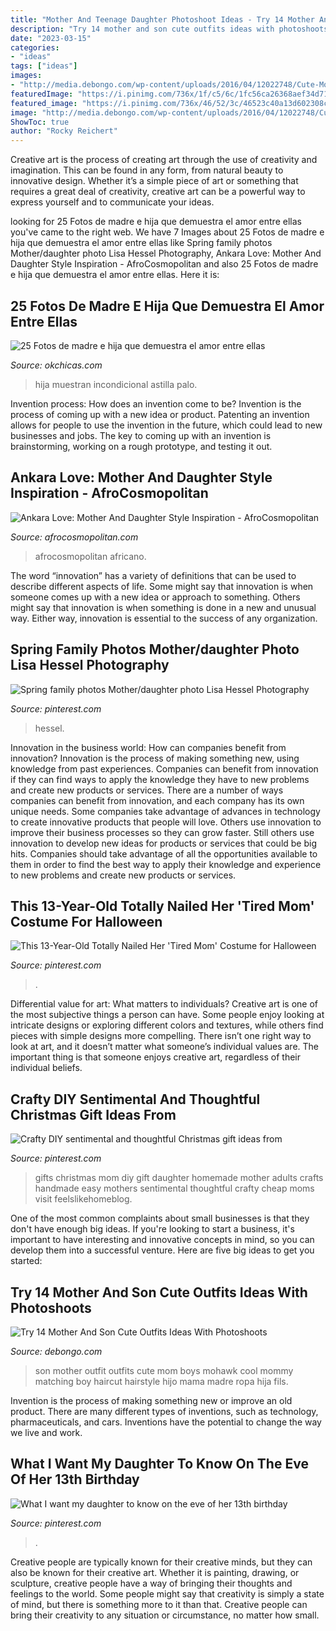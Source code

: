 ```yaml
---
title: "Mother And Teenage Daughter Photoshoot Ideas - Try 14 Mother And Son Cute Outfits Ideas With Photoshoots"
description: "Try 14 mother and son cute outfits ideas with photoshoots"
date: "2023-03-15"
categories:
- "ideas"
tags: ["ideas"]
images:
- "http://media.debongo.com/wp-content/uploads/2016/04/12022748/Cute-Mother-Son-Outfit-Ideas-6.jpg"
featuredImage: "https://i.pinimg.com/736x/1f/c5/6c/1fc56ca26368aef34d71a3ef9f87cc7e.jpg"
featured_image: "https://i.pinimg.com/736x/46/52/3c/46523c40a13d602308c6441a26eeaa9d--family-photos-photo-ideas.jpg"
image: "http://media.debongo.com/wp-content/uploads/2016/04/12022748/Cute-Mother-Son-Outfit-Ideas-6.jpg"
ShowToc: true
author: "Rocky Reichert"
---
```



Creative art is the process of creating art through the use of creativity and imagination. This can be found in any form, from natural beauty to innovative design. Whether it’s a simple piece of art or something that requires a great deal of creativity, creative art can be a powerful way to express yourself and to communicate your ideas.

	

		
looking for 25 Fotos de madre e hija que demuestra el amor entre ellas you've came to the right web. We have 7 Images about 25 Fotos de madre e hija que demuestra el amor entre ellas like Spring family photos Mother/daughter photo Lisa Hessel Photography, Ankara Love: Mother And Daughter Style Inspiration - AfroCosmopolitan and also 25 Fotos de madre e hija que demuestra el amor entre ellas. Here it is:
		
    
## 25 Fotos De Madre E Hija Que Demuestra El Amor Entre Ellas

<img loading=lazy src="http://www.okchicas.com/wp-content/uploads/2015/02/hermosas-fotos-madre-e-hija-2.jpg" onerror="this.onerror=null;this.src='https://tse4.mm.bing.net/th?id=OIP.5p_FVHdH64Tes2HoDYmf8wHaLO&amp;pid=15.1';" alt="25 Fotos de madre e hija que demuestra el amor entre ellas">

_Source: okchicas.com_

>hija muestran incondicional astilla palo. 

	

Invention process: How does an invention come to be?
Invention is the process of coming up with a new idea or product. Patenting an invention allows for people to use the invention in the future, which could lead to new businesses and jobs. The key to coming up with an invention is brainstorming, working on a rough prototype, and testing it out.

    
## Ankara Love: Mother And Daughter Style Inspiration - AfroCosmopolitan

<img loading=lazy src="https://i1.wp.com/afrocosmopolitan.com/wp-content/uploads/2020/06/matching-ankara-mother-daughter-style-inspiration-afrocosmopolitan.com-african-print-fashion-styles-8.jpg?fit=1080%2C1350&amp;ssl=1" onerror="this.onerror=null;this.src='https://tse2.mm.bing.net/th?id=OIP.WmEUhhnKskeUe31ctNiy1AHaJQ&amp;pid=15.1';" alt="Ankara Love: Mother And Daughter Style Inspiration - AfroCosmopolitan">

_Source: afrocosmopolitan.com_

>afrocosmopolitan africano. 

	

The word “innovation” has a variety of definitions that can be used to describe different aspects of life. Some might say that innovation is when someone comes up with a new idea or approach to something. Others might say that innovation is when something is done in a new and unusual way. Either way, innovation is essential to the success of any organization.

    
## Spring Family Photos Mother/daughter Photo Lisa Hessel Photography

<img loading=lazy src="https://i.pinimg.com/736x/46/52/3c/46523c40a13d602308c6441a26eeaa9d--family-photos-photo-ideas.jpg" onerror="this.onerror=null;this.src='https://tse3.mm.bing.net/th?id=OIP.nR3k1lcyp2Y6A3Fq_tN2fAHaNJ&amp;pid=15.1';" alt="Spring family photos Mother/daughter photo Lisa Hessel Photography">

_Source: pinterest.com_

>hessel. 

	

Innovation in the business world: How can companies benefit from innovation?
Innovation is the process of making something new, using knowledge from past experiences. Companies can benefit from innovation if they can find ways to apply the knowledge they have to new problems and create new products or services. There are a number of ways companies can benefit from innovation, and each company has its own unique needs. Some companies take advantage of advances in technology to create innovative products that people will love. Others use innovation to improve their business processes so they can grow faster. Still others use innovation to develop new ideas for products or services that could be big hits. Companies should take advantage of all the opportunities available to them in order to find the best way to apply their knowledge and experience to new problems and create new products or services.

    
## This 13-Year-Old Totally Nailed Her &#039;Tired Mom&#039; Costume For Halloween

<img loading=lazy src="https://i.pinimg.com/736x/1f/c5/6c/1fc56ca26368aef34d71a3ef9f87cc7e.jpg" onerror="this.onerror=null;this.src='https://tse3.mm.bing.net/th?id=OIP.hasUVPLEkirRaZd-EWR7fgHaJ3&amp;pid=15.1';" alt="This 13-Year-Old Totally Nailed Her &#039;Tired Mom&#039; Costume for Halloween">

_Source: pinterest.com_

>. 

	

Differential value for art: What matters to individuals?
Creative art is one of the most subjective things a person can have. Some people enjoy looking at intricate designs or exploring different colors and textures, while others find pieces with simple designs more compelling. There isn’t one right way to look at art, and it doesn’t matter what someone’s individual values are. The important thing is that someone enjoys creative art, regardless of their individual beliefs.

    
## Crafty DIY Sentimental And Thoughtful Christmas Gift Ideas From

<img loading=lazy src="https://i.pinimg.com/736x/34/1d/e1/341de1ded49fe0e28c77afd4d3b824e4.jpg" onerror="this.onerror=null;this.src='https://tse4.mm.bing.net/th?id=OIP.VEAzCchrbOoLuDSDbSpdEQHaPV&amp;pid=15.1';" alt="Crafty DIY sentimental and thoughtful Christmas gift ideas from">

_Source: pinterest.com_

>gifts christmas mom diy gift daughter homemade mother adults crafts handmade easy mothers sentimental thoughtful crafty cheap moms visit feelslikehomeblog. 

	

One of the most common complaints about small businesses is that they don't have enough big ideas. If you're looking to start a business, it's important to have interesting and innovative concepts in mind, so you can develop them into a successful venture. Here are five big ideas to get you started: 

    
## Try 14 Mother And Son Cute Outfits Ideas With Photoshoots

<img loading=lazy src="http://media.debongo.com/wp-content/uploads/2016/04/12022748/Cute-Mother-Son-Outfit-Ideas-6.jpg" onerror="this.onerror=null;this.src='https://tse2.mm.bing.net/th?id=OIP.JPpR05PP4y2WYx16R4mZ5gHaHa&amp;pid=15.1';" alt="Try 14 Mother And Son Cute Outfits Ideas With Photoshoots">

_Source: debongo.com_

>son mother outfit outfits cute mom boys mohawk cool mommy matching boy haircut hairstyle hijo mama madre ropa hija fils. 

	

Invention is the process of making something new or improve an old product. There are many different types of inventions, such as technology, pharmaceuticals, and cars. Inventions have the potential to change the way we live and work.

    
## What I Want My Daughter To Know On The Eve Of Her 13th Birthday

<img loading=lazy src="https://i.pinimg.com/736x/06/21/fd/0621fd3b27dc4e070e92ff9417f88448.jpg" onerror="this.onerror=null;this.src='https://tse1.mm.bing.net/th?id=OIP.5sL4dcXrUWW168jOca9BswHaLH&amp;pid=15.1';" alt="What I want my daughter to know on the eve of her 13th birthday">

_Source: pinterest.com_

>. 

	

Creative people are typically known for their creative minds, but they can also be known for their creative art. Whether it is painting, drawing, or sculpture, creative people have a way of bringing their thoughts and feelings to the world. Some people might say that creativity is simply a state of mind, but there is something more to it than that. Creative people can bring their creativity to any situation or circumstance, no matter how small.

